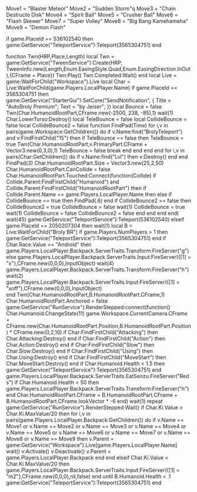 Move1 = "Blaster Meteor"
Move2 = "Sudden Storm"q
Move3 = "Chain Destructo Disk"
Move4 = "Spirit Ball"
Move5 = "Crusher Ball"
Move6 = "Flash Skewer"
Move7 = "Super Volley"
Move8 = "Big Bang Kamehameha"
Move9 = "Demon Flash"

if game.PlaceId == 536102540 then game:GetService("TeleportService"):Teleport(3565304751) end

function Twn(HRP,Place,Length)
    local Twn = game:GetService("TweenService"):Create(HRP,
    TweenInfo.new(Length,Enum.EasingStyle.Quad,Enum.EasingDirection.InOut),{CFrame = Place})
    Twn:Play()
    Twn.Completed:Wait()
end
local Live = game:WaitForChild("Workspace").Live
local Char = Live:WaitForChild(game.Players.LocalPlayer.Name)
if game.PlaceId == 3565304751 then
	game:GetService("StarterGui"):SetCore("SendNotification", {
		Title = "AutoBroly Premium";
		Text = "by Jeiser";
	})
	local Bounce = false
	Twn(Char.HumanoidRootPart,CFrame.new(-2500, 238, -85),1)
	wait(1)
	Char.LowerTorso:Destroy()
	local TeleBounce = false
	local CollideBounce = false
	local CollideBounce2 = false
	function FindPad(Time)
		for i,v in pairs(game.Workspace:GetChildren()) do
			if v.Name:find("BrolyTeleport") and v:FindFirstChild("15") then
				if TeleBounce == false then 
					TeleBounce = true
					Twn(Char.HumanoidRootPart,v.PrimaryPart.CFrame + Vector3.new(0,3,0),1)
					TeleBounce = false
					break
				end
			end
		end
	end 
	for i,v in pairs(Char:GetChildren()) do if v.Name:find("Lvl") then v:Destroy() end end
		FindPad(3)
		Char.HumanoidRootPart.Size = Vector3.new(25,2,50)
		Char.HumanoidRootPart.CanCollide = false
		Char.HumanoidRootPart.Touched:Connect(function(Collide)
		if Collide.Parent:FindFirstChild("Humanoid") and Collide.Parent:FindFirstChild("HumanoidRootPart") then
			if Collide.Parent.Name == game.Players.LocalPlayer.Name then 
			else
				if CollideBounce == true then
					FindPad(.6)
				end 
				if CollideBounce2 == false then
					CollideBounce2 = true
					CollideBounce = false
					wait(1)
					CollideBounce = true
					wait(1)
					CollideBounce = false
					CollideBounce2 = false
				end
			end
		end
	end)
	wait(45)
	game:GetService("TeleportService"):Teleport(536102540)
elseif game.PlaceId == 2050207304 then
	wait(1)
	local B = Live:WaitForChild("Broly BR")
	if game.Players.NumPlayers > 1 then game:GetService("TeleportService"):Teleport(3565304751) end	
	if Char.Race.Value == "Android" then game.Players.LocalPlayer.Backpack.ServerTraits.Transform:FireServer("g") 
	else
		game.Players.LocalPlayer.Backpack.ServerTraits.Input:FireServer({[1] = "x"},CFrame.new(0,0,0),InputObject)
		wait(4)
		game.Players.LocalPlayer.Backpack.ServerTraits.Transform:FireServer("h")
		wait(2)
		game.Players.LocalPlayer.Backpack.ServerTraits.Input:FireServer({[1] = "xoff"},CFrame.new(0,0,0),InputObject)		
	end
	Twn(Char.HumanoidRootPart,B.HumanoidRootPart.CFrame,1)
	Char.HumanoidRootPart.Anchored = false
	game:GetService("RunService").RenderStepped:connect(function()
		Char.Humanoid:ChangeState(11)
		game.Workspace.CurrentCamera.CFrame = CFrame.new(Char.HumanoidRootPart.Position,B.HumanoidRootPart.Position) * CFrame.new(0,2,10)
		if Char:FindFirstChild("Attacking") then Char.Attacking:Destroy() end
		if Char:FindFirstChild("Action") then Char.Action:Destroy() end
		if Char:FindFirstChild("Slow") then Char.Slow:Destroy() end
		if Char:FindFirstChild("Using") then Char.Using:Destroy() end
		if Char:FindFirstChild("MoveStart") then Char.MoveStart:Destroy() end
		if Char.Humanoid.Health < 1.5 then game:GetService("TeleportService"):Teleport(3565304751) end
		game.Players.LocalPlayer.Backpack.ServerTraits.EatSenzu:FireServer("Reds")
		if Char.Humanoid.Health < 50 then game.Players.LocalPlayer.Backpack.ServerTraits.Transform:FireServer("h") end
		Char.HumanoidRootPart.CFrame = B.HumanoidRootPart.CFrame + B.HumanoidRootPart.CFrame.lookVector * -6
	end)
	wait(1)
	repeat game:GetService("RunService").RenderStepped:Wait()
		if Char.Ki.Value > Char.Ki.MaxValue/20 then 
			for i,v in pairs(game.Players.LocalPlayer.Backpack:GetChildren()) do 
				if v.Name == Move1 or v.Name == Move2 or v.Name == Move3 or v.Name == Move4 or v.Name == Move5 or v.Name == Move6 or v.Name == Move7 or v.Name == Move8 or v.Name == Move9 then
					v.Parent = game:GetService("Workspace").Live[game.Players.LocalPlayer.Name]
					wait()
					v:Activate() 
					v:Deactivate() 
					v.Parent = game.Players.LocalPlayer.Backpack 
				end 
			end
		elseif Char.Ki.Value < Char.Ki.MaxValue/20 then
			game.Players.LocalPlayer.Backpack.ServerTraits.Input:FireServer({[1] = "m2"},CFrame.new(0,0,0),nil,false)
		end
	until B.Humanoid.Health < .1
	game:GetService("TeleportService"):Teleport(3565304751)
end
